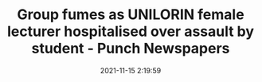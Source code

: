---
"title": "Group fumes as UNILORIN female lecturer hospitalised over assault by student - Punch Newspapers"
"date": "2021-11-15 2:19:59"
"feed_name": "GOOGLENEWSINDUSTRIAL"
"feed_website": "https://news.google.com/search?q=industrial%2Bincident&hl=en-US&gl=US&ceid=US:en"
"feed_rss": "https://news.google.com/rss/search?q=industrial%2Bincident&hl=en-US&gl=US&ceid=US:en"
"link": "https://punchng.com/group-fumes-as-unilorin-female-lecturer-hospitalised-over-assault-by-student/"
"source": "{'href': 'https://punchng.com', 'title': 'Punch Newspapers'}"
"file": "_posts/2021-1-1-637a36a52368bdda4438a6acb3d5b422dce89750.md"
"accident": "0"
"drilling": "0"
"dead": "0"
"injured": "0"
"arrested": "0"
"place": "unknown place"
"where": "unknown site"
"causes": "unknown"
"place_uri": "unknown place"
---